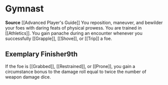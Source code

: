 ﻿---
id: '4'
name: Gymnast
rarity: Common
source: '[[DATABASE/source/Advanced Player''s Guide|Advanced Player''s Guide]]'
trait: null
type: Swashbuckler Style

---
# Gymnast

**Source** [[Advanced Player's Guide]] 
You reposition, maneuver, and bewilder your foes with daring feats of physical prowess. You are trained in [[Athletics]]. You gain panache during an encounter whenever you successfully [[Grapple]], [[Shove]], or [[Trip]] a foe.

## Exemplary Finisher<span class="item-type">9th</span>

If the foe is [[Grabbed]], [[Restrained]], or [[Prone]], you gain a circumstance bonus to the damage roll equal to twice the number of weapon damage dice.
